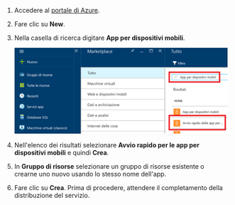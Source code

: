 1. Accedere al [portale di Azure].

2. Fare clic su **New**.

3. Nella casella di ricerca digitare **App per dispositivi mobili**.

    ![Portale di Azure con Avvio rapido per le app per dispositivi mobili evidenziato][quickstart]

4. Nell'elenco dei risultati selezionare **Avvio rapido per le app per dispositivi mobili** e quindi **Crea**.
 
5. In **Gruppo di risorse** selezionare un gruppo di risorse esistente o crearne uno nuovo usando lo stesso nome dell'app.

6. Fare clic su **Crea**. Prima di procedere, attendere il completamento della distribuzione del servizio.

<!-- Images. -->
[quickstart]: ./media/app-service-mobile-dotnet-backend-create-new-service/search-mobile-apps-quickstart.png

<!-- URLs. -->
[portale di Azure]: https://portal.azure.com/

